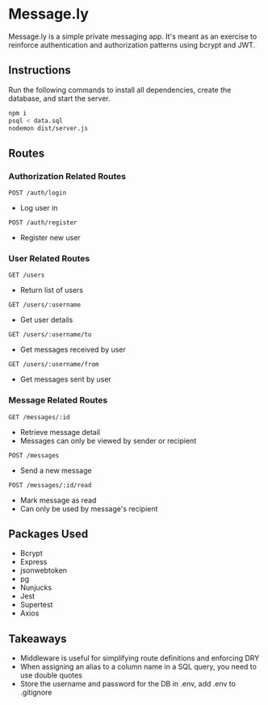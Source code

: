 # Message.ly

Message.ly is a simple private messaging app.  It's meant as an exercise to reinforce authentication and authorization patterns using bcrypt and JWT.

## Instructions

Run the following commands to install all dependencies, create the database, and start the server.

```BASH
npm i
psql < data.sql
nodemon dist/server.js
```

## Routes

### **Authorization Related Routes**

`POST /auth/login`

- Log user in

`POST /auth/register`

- Register new user

### **User Related Routes**

`GET /users`

- Return list of users

`GET /users/:username`

- Get user details

`GET /users/:username/to`

- Get messages received by user

`GET /users/:username/from`

- Get messages sent by user

### **Message Related Routes**

`GET /messages/:id`

- Retrieve message detail
- Messages can only be viewed by sender or recipient
  
`POST /messages`

- Send a new message

`POST /messages/:id/read`

- Mark message as read
- Can only be used by message's recipient

## Packages Used

- Bcrypt
- Express
- jsonwebtoken
- pg
- Nunjucks
- Jest
- Supertest
- Axios

## Takeaways

- Middleware is useful for simplifying route definitions and enforcing DRY
- When assigning an alias to a column name in a SQL query, you need to use double quotes
- Store the username and password for the DB in .env, add .env to .gitignore
